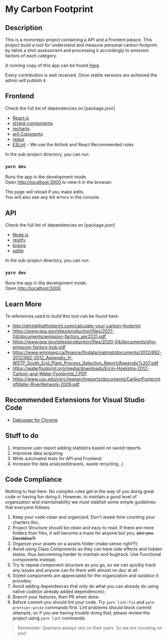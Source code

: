 # My Carbon Footprint


## Description

This is a monorepo project containing a API and a Frontent pieace. This project build a tool for understand and measure personal carbon footprint by talink a shot assessment and processing it accordingly to emission factors of each category.

A running copy of this app can be found [Here](https://www.api.irahe.com.br/my_footprint)


Every contribution is well received. Once stable versions are achieved the admin will publish it.


## Frontend


Check the full list of dependencies on [package.json]

- [React.js](https://reactjs.org/)
- [styled-components](https://styled-components.com/)
- [recharts](https://recharts.org/en-US)
- [ant Coponents](https://ant.design/components/overview/)
- [redux](https://react-redux.js.org/)
- [ESLint](https://eslint.org/) - We use the Airbnb and React Recommended rules


In the sub-project directory, you can run:

### `yarn dev`

Runs the app in the development mode.\
Open [http://localhost:3000](http://localhost:3000) to view it in the browser.

The page will reload if you make edits.\
You will also see any lint errors in the console.

## API


Check the full list of dependencies on [package.json]

- [Node.js](https://nodejs.org/en/)
- [restify](http://restify.com/)
- [knexjs](http://knexjs.org/)
- [sqlite](https://www.sqlite.org/index.html)


In the sub-project directory, you can run:

### `yarn dev`

Runs the app in the development mode.\
Open [http://localhost:5000](http://localhost:5000) 


## Learn More

Te references used to build this tool can be found here:

 - http://shrinkthatfootprint.com/calculate-your-carbon-footprint
 - https://www.epa.gov/sites/production/files/2021-04/documents/emission-factors_apr2021.pdf
 - https://www.epa.gov/sites/production/files/2020-04/documents/ghg-emission-factors-hub.pdf
 - https://www.winnipeg.ca/finance/findata/matmgt/documents/2012/682-2012/682-2012_Appendix_H-WSTP_South_End_Plant_Process_Selection_Report/Appendix%207.pdf
 - https://waterfootprint.org/media/downloads/Ercin-Hoekstra-2012-Carbon-and-Water-Footprints_1.PDF
 - https://www.csu.edu/cerc/researchreports/documents/CarbonFootprintofWater-RiverNetwork-2009.pdf

## Recommended Extensions for Visual Studio Code

- [Debugger for Chrome](https://marketplace.visualstudio.com/items?itemName=msjsdiag.debugger-for-chrome)


## Stuff to do

 1. Improove user report adding statistics based on saved reports
 2. Improove data acquiring
 3. Write automated tests for API and Frontend
 4. Increase the data analysed(travels, waste recycling...)


## Code Compliance

Nothing to fear here. No complex rules get in the way of you doing great code or having fun doing it. However, to mantain a good level of organization and maintainability we must stablish some simple guidelines that everyone follows.

1.  Keep your code clean and organized. Don't waste time counting your charters tho;
2.  Project Structure should be clean and eazy to read. If there are more folders than files, it will become a maze for anyone but you; ~~(are you Daedalus?)~~
3.  Organize your assets on a assets folder (make sense right?!);
4.  Avoid using Class Components as they can have side effects and hidden states, thus becomming harder to mantain and bugtrack. Use Functional components instead;
5.  Try to repeat component structure as you go, so we can quickly track any issues and anyone can fix them with almost no doc at all.
6.  Styled components are appreciated for the organization and isolation it provides;
7.  Avoid adding dependences that only do what you can already do using native code(or already added dependences);
8. Branch your features, then PR when done.
9. Before commit you should lint your code. Try `yarn lint:fix` and `yarn prettier:write` commands first. Lint problems should block commit attempts, so if you are having trouble doing that, please review the project using `yarn lint` commands.

> Remember: Spartans always rely on their pairs. So we are counting on you!